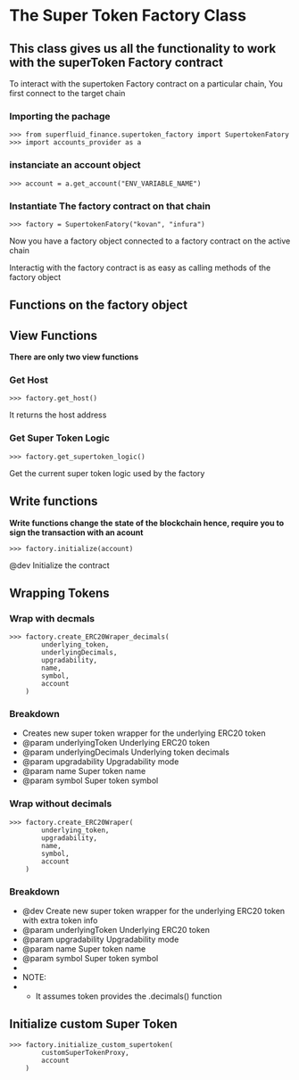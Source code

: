 # The Super Token Factory Class

## This class gives us all the functionality to work with the superToken Factory contract

To interact with the supertoken Factory contract on a particular chain, You first connect to the target chain

### Importing the pachage
```
>>> from superfluid_finance.supertoken_factory import SupertokenFatory 
>>> import accounts_provider as a
```
### instanciate an account object
```
>>> account = a.get_account("ENV_VARIABLE_NAME")
```
### Instantiate The factory contract on that chain

```
>>> factory = SupertokenFatory("kovan", "infura")
```

Now you have a factory object connected to a factory contract on the active chain

Interactig with the factory contract is as easy as calling methods of the factory object

## Functions on the factory object

## View Functions
**There are only two view functions**

### Get Host
```
>>> factory.get_host()
```
It returns the host address

### Get Super Token Logic

```
>>> factory.get_supertoken_logic()
```
Get the current super token logic used by the factory

## Write functions
**Write functions change the state of the blockchain hence, require you to sign the transaction with an acount**

```
>>> factory.initialize(account)
```
@dev Initialize the contract


## Wrapping Tokens
### Wrap with decmals
```
>>> factory.create_ERC20Wraper_decimals(
        underlying_token,
        underlyingDecimals,
        upgradability,
        name,
        symbol,
        account
    )
```
### Breakdown
 * Creates new super token wrapper for the underlying ERC20 token
 * @param underlyingToken Underlying ERC20 token
 * @param underlyingDecimals Underlying token decimals
 * @param upgradability Upgradability mode
 * @param name Super token name
 * @param symbol Super token symbol

### Wrap without decimals
```
>>> factory.create_ERC20Wraper(
        underlying_token,
        upgradability,
        name,
        symbol,
        account
    )
```
### Breakdown
 * @dev Create new super token wrapper for the underlying ERC20 token with extra token info
 * @param underlyingToken Underlying ERC20 token
 * @param upgradability Upgradability mode
 * @param name Super token name
 * @param symbol Super token symbol
 *
 * NOTE:
 * - It assumes token provides the .decimals() function

## Initialize custom Super Token
```
>>> factory.initialize_custom_supertoken(
        customSuperTokenProxy,
        account
    )